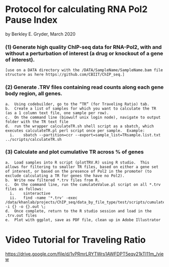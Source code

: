 # Protocol for calculating RNA Pol2 Pause Index
by Berkley E. Gryder, March 2020

### (1)	Generate high quality ChIP-seq data for RNA-Pol2, with and without a perturbation of interest (a drug or knockout of a gene of interest).
    [use on a DATA directory with the /DATA/SampleName/SampleName.bam file structure as here https://github.com/CBIIT/ChIP_seq.]
### (2)	Generate .TRV files containing read counts along each gene body region, all genes.
    a.	Using codebuilder, go to the “TR” (for Traveling Ratio) tab.  
    b.	Create a list of samples for which you want to calculate the TR (as a 1 column text file, one sample per row).
    c.	On the command line (biowulf unix login node), navigate to output folder with the TR text file
    d.	run the wrapper calculateTR.sh shell script as a sbatch, which executes calculateTR.pl perl script once per sample.  Example:
      i.	sbatch --partition=ccr --export=sample_list=TRsample.list.txt ../scripts/calculateTR.sh
### (3)	Calculate and plot cumulative TR across % of genes
    a.	Load samples into R script (plotTRV.R) using R studio.  This allows for filtering to smaller TR files, based on either a gene set of interest, or based on the presence of Pol2 in the promoter (to exclude calculating a TR for genes the have no Pol2).  
    b.	Write new filtered *.trv files from R.
    c.	On the command line, run the cumulateValue.pl script on all *.trv files as follows:
      i.	sinteractive
      ii.	find -name '*.trv' -exec /data/khanlab/projects/ChIP_seq/data_by_file_type/test/scripts/cumulateValue.pl -i {} -o {}.out \;
    d.	Once complete, return to the R studio session and load in the .trv.out files
    e.	Plot with ggplot, save as PDF file, clean up in Adobe Illustrator

# Video Tutorial for Traveling Ratio

https://drive.google.com/file/d/1vPRmrLRYTWrs1AWFDPT5eqy21kTI11m_/view
